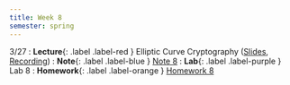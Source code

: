 ```yaml
---
title: Week 8
semester: spring
---
```


3/27
: **Lecture**{: .label .label-red } Elliptic Curve Cryptography ([Slides](https://docs.google.com/presentation/d/1oiwJQbVcxBfbEtFQrDu_FxhsRERZQxakJw1Ih2F4-TU/edit?usp=sharing), [Recording](https://drive.google.com/file/d/1j_CyRq0dk_qj6BCnUNR87HgYFqG8XKwT/view?usp=share_link))
: **Note**{: .label .label-blue } [Note 8](https://codebreakingatcal.org/assets/notes/note8.pdf)
: **Lab**{: .label .label-purple } Lab 8
: **Homework**{: .label .label-orange } [Homework 8](https://codebreakingatcal.org/assets/homework/hw7.pdf)
